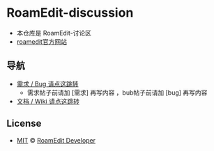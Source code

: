 # RoamEdit-discussion
- 本仓库是 RoamEdit-讨论区
- [roamedit官方网站](https://roamedit.com)

## 导航

- [需求 / Bug 请点这跳转](https://github.com/roamedit-developer/RoamEdit/issues)
  - 需求帖子前请加 [需求] 再写内容 ，bub帖子前请加 [bug] 再写内容
- [文档 / Wiki 请点这跳转](https://github.com/roamedit-developer/RoamEdit/wiki)


## License
- [MIT](LICENSE) © [RoamEdit Developer](https://github.com/roamedit-developer)
